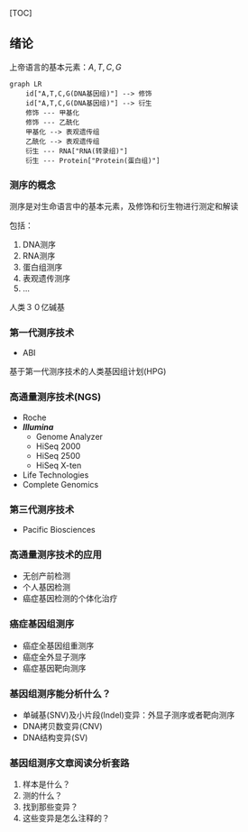 [TOC]

## 绪论

上帝语言的基本元素：$A, T, C, G$

```mermaid
graph LR
	id["A,T,C,G(DNA基因组)"] --> 修饰
	id["A,T,C,G(DNA基因组)"] --> 衍生
	修饰 --- 甲基化
	修饰 --- 乙酰化
	甲基化 --> 表观遗传组
	乙酰化 --> 表观遗传组
	衍生 --- RNA["RNA(转录组)"]
	衍生 --- Protein["Protein(蛋白组)"]
```

### 测序的概念

测序是对生命语言中的基本元素，及修饰和衍生物进行测定和解读

包括：

1. DNA测序
2. RNA测序
3. 蛋白组测序
4. 表观遗传测序
5. ...

人类３０亿碱基

### 第一代测序技术

- ABI

基于第一代测序技术的人类基因组计划(HPG)

### 高通量测序技术(NGS)

- Roche
- ***Illumina***
  - Genome Analyzer
  - HiSeq 2000
  - HiSeq 2500
  - HiSeq X-ten 
- Life Technologies
- Complete Genomics

### 第三代测序技术

- Pacific Biosciences

### 高通量测序技术的应用

- 无创产前检测
- 个人基因检测
- 癌症基因检测的个体化治疗

### 癌症基因组测序

- 癌症全基因组重测序
- 癌症全外显子测序
- 癌症基因靶向测序

### 基因组测序能分析什么？

- 单碱基(SNV)及小片段(Indel)变异：外显子测序或者靶向测序
- DNA拷贝数变异(CNV)
- DNA结构变异(SV)

### 基因组测序文章阅读分析套路

1. 样本是什么？
2. 测的什么？
3. 找到那些变异？
4. 这些变异是怎么注释的？


